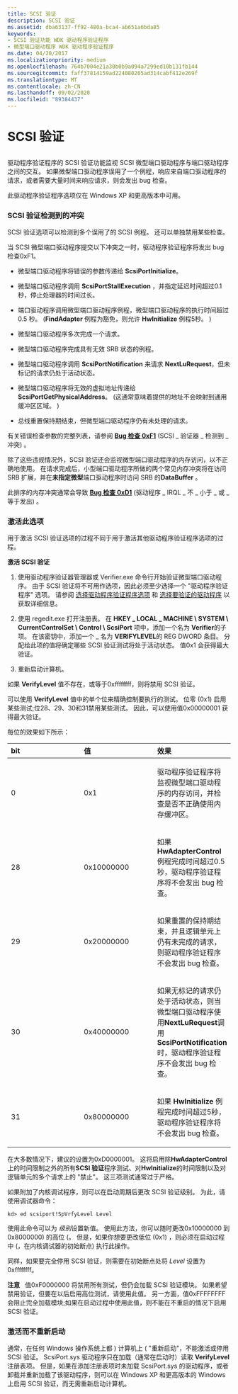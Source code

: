 ```yaml
---
title: SCSI 验证
description: SCSI 验证
ms.assetid: dba63137-ff92-480a-bca4-ab651a6bda85
keywords:
- SCSI 验证功能 WDK 驱动程序验证程序
- 微型端口驱动程序 WDK 驱动程序验证程序
ms.date: 04/20/2017
ms.localizationpriority: medium
ms.openlocfilehash: 764b7004e21a30b0b9a094a7299ed10b131fb144
ms.sourcegitcommit: faff37814159ad224080205ad314cabf412e269f
ms.translationtype: MT
ms.contentlocale: zh-CN
ms.lasthandoff: 09/02/2020
ms.locfileid: "89384437"
---
```

# <a name="scsi-verification"></a>SCSI 验证


## <span id="ddk_scsi_verification_tools"></span><span id="DDK_SCSI_VERIFICATION_TOOLS"></span>


驱动程序验证程序的 SCSI 验证功能监视 SCSI 微型端口驱动程序与端口驱动程序之间的交互。 如果微型端口驱动程序误用了一个例程，响应来自端口驱动程序的请求，或者需要大量时间来响应请求，则会发出 bug 检查。

此驱动程序验证程序选项仅在 Windows XP 和更高版本中可用。

### <a name="span-idviolations_detected_by_scsi_verificationspanspan-idviolations_detected_by_scsi_verificationspanviolations-detected-by-scsi-verification"></a><span id="violations_detected_by_scsi_verification"></span><span id="VIOLATIONS_DETECTED_BY_SCSI_VERIFICATION"></span>SCSI 验证检测到的冲突

SCSI 验证选项可以检测到多个误用了的 SCSI 例程。 还可以单独禁用某些检查。

当 SCSI 微型端口驱动程序提交以下冲突之一时，驱动程序验证程序将发出 bug 检查0xF1。

-   微型端口驱动程序将错误的参数传递给 **ScsiPortInitialize**。

-   微型端口驱动程序调用 **ScsiPortStallExecution** ，并指定延迟时间超过0.1 秒，停止处理器的时间过长。

-   端口驱动程序调用微型端口驱动程序例程，微型端口驱动程序的执行时间超过0.5 秒。  (**FindAdapter** 例程为豁免，则允许 **HwInitialize** 例程5秒。 ) 

-   微型端口驱动程序多次完成一个请求。

-   微型端口驱动程序完成具有无效 SRB 状态的例程。

-   微型端口驱动程序调用 **ScsiPortNotification** 来请求 **NextLuRequest**，但未标记的请求仍处于活动状态。

-   微型端口驱动程序将无效的虚拟地址传递给 **ScsiPortGetPhysicalAddress**。  (这通常意味着提供的地址不会映射到通用缓冲区区域。 ) 

-   总线重置保持期结束，但微型端口驱动程序仍有未处理的请求。

有关错误检查参数的完整列表，请参阅 [**Bug 检查 0xF1**](../debugger/bug-check-0xf1--scsi-verifier-detected-violation.md) (SCSI \_ 验证器 \_ 检测到 \_ 冲突) 。

除了这些违规情况外，SCSI 验证还会监视微型端口驱动程序的内存访问，以不正确地使用。 在请求完成后，小型端口驱动程序所做的两个常见内存冲突将在访问 SRB 扩展，并在**未指定微型**端口驱动程序时访问 SRB 的**DataBuffer** 。

此排序的内存冲突通常会导致 [**Bug 检查 0xD1**](../debugger/bug-check-0xd1--driver-irql-not-less-or-equal.md) (驱动程序 \_ IRQL \_ 不 \_ 小于 \_ 或 \_ 等于发出) 。

### <a name="span-idactivating_this_optionspanspan-idactivating_this_optionspanactivating-this-option"></a><span id="activating_this_option"></span><span id="ACTIVATING_THIS_OPTION"></span>激活此选项

用于激活 SCSI 验证选项的过程不同于用于激活其他驱动程序验证程序选项的过程。

**激活 SCSI 验证**

1.  使用驱动程序验证器管理器或 Verifier.exe 命令行开始验证微型端口驱动程序。 由于 SCSI 验证将不可用作选项，因此必须至少选择一个 "驱动程序验证程序" 选项。 请参阅 [选择驱动程序验证程序选项](selecting-driver-verifier-options.md) 和 [选择要验证的驱动程序](selecting-drivers-to-be-verified.md) 以获取详细信息。

2.  使用 regedit.exe 打开注册表。 在 **HKEY \_ LOCAL \_ MACHINE \\ SYSTEM \\ CurrentControlSet \\ Control \\ ScsiPort** 项中，添加一个名为 **Verifier**的子项。 在该密钥中，添加一个 \_ 名为 **VERIFYLEVEL**的 REG DWORD 条目。 分配给此项的值将确定哪些 SCSI 验证测试将处于活动状态。 值0x1 会获得最大验证。

3.  重新启动计算机。

如果 **VerifyLevel** 值不存在，或等于0xffffffff，则将禁用 SCSI 验证。

可以使用 **VerifyLevel** 值中的单个位来精确控制要执行的测试。 位零 (0x1) 启用某些测试;位28、29、30和31禁用某些测试。 因此，可以使用值0x00000001 获得最大验证。

每位的效果如下所示：

<table>
<colgroup>
<col width="33%" />
<col width="33%" />
<col width="33%" />
</colgroup>
<thead>
<tr class="header">
<th align="left">bit</th>
<th align="left">值</th>
<th align="left">效果</th>
</tr>
</thead>
<tbody>
<tr class="odd">
<td align="left"><p>0</p></td>
<td align="left"><p>0x1</p></td>
<td align="left"><p>驱动程序验证程序将监视微型端口驱动程序的内存访问，并检查是否不正确使用内存缓冲区。</p></td>
</tr>
<tr class="even">
<td align="left"><p>28</p></td>
<td align="left"><p>0x10000000</p></td>
<td align="left"><p>如果 <strong>HwAdapterControl</strong> 例程完成时间超过0.5 秒，驱动程序验证程序将不会发出 bug 检查。</p></td>
</tr>
<tr class="odd">
<td align="left"><p>29</p></td>
<td align="left"><p>0x20000000</p></td>
<td align="left"><p>如果重置的保持期结束，并且逻辑单元上仍有未完成的请求，则驱动程序验证程序不会发出 bug 检查。</p></td>
</tr>
<tr class="even">
<td align="left"><p>30</p></td>
<td align="left"><p>0x40000000</p></td>
<td align="left"><p>如果无标记的请求仍处于活动状态，则当微型端口驱动程序使用<strong>NextLuRequest</strong>调用<strong>ScsiPortNotification</strong>时，驱动程序验证程序不会发出 bug 检查。</p></td>
</tr>
<tr class="odd">
<td align="left"><p>31</p></td>
<td align="left"><p>0x80000000</p></td>
<td align="left"><p>如果 <strong>HwInitialize</strong> 例程完成时间超过5秒，驱动程序验证程序将不会发出 bug 检查。</p></td>
</tr>
</tbody>
</table>

 

在大多数情况下，建议的设置为0xD0000001。 这将启用除**HwAdapterControl**上的时间限制之外的所有**SCSI 验证**程序测试、对**HwInitialize**的时间限制以及对逻辑单元的多个请求上的 "禁止"。 这三项测试通常过于严格。

如果附加了内核调试程序，则可以在启动周期后更改 SCSI 验证级别。 为此，请使用调试器命令：

```
kd> ed scsiport!SpVrfyLevel Level 
```

使用此命令可以为 *级别*设置新值。 使用此方法，你可以随时更改0x10000000 到 0x8000000) 的高位 (。 但是，如果你想要更改低位 (0x1) ，则必须在启动过程中 (，在内核调试器的初始断点) 执行此操作。

同样，如果要完全停用 SCSI 验证，则需要在初始断点处将 *Level* 设置为0xffffffff。

**注意**   值0xF0000000 将禁用所有测试，但仍会加载 SCSI 验证模块。 如果希望禁用验证，但要在以后启用高位测试，请使用此值。 另一方面，值0xFFFFFFFF 会阻止完全加载模块;如果在启动过程中使用此值，则不能在不重启的情况下启用 SCSI 验证。

 

### <a name="span-idactivating_without_rebootingspanspan-idactivating_without_rebootingspanactivating-without-rebooting"></a><span id="activating_without_rebooting"></span><span id="ACTIVATING_WITHOUT_REBOOTING"></span>激活而不重新启动

通常，在任何 Windows 操作系统上都 ) 计算机上 ( "重新启动"，不能激活或停用 SCSI 验证。 ScsiPort.sys 驱动程序只在加载（通常在启动时）读取 **VerifyLevel** 注册表项。 但是，如果在添加注册表项时未加载 ScsiPort.sys 的驱动程序，或者卸载并重新加载了该驱动程序，则可以在 Windows XP 和更高版本的 Windows 上启用 SCSI 验证，而无需重新启动计算机。

 

